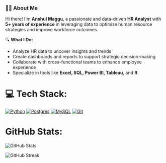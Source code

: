 ### 👩‍💼 About Me

Hi there! I'm **Anshul Maggu**, a passionate and data-driven **HR Analyst** with **5+ years of experience** in leveraging data to optimize human resource strategies and improve workforce outcomes.

🔍 **What I Do:**
- Analyze HR data to uncover insights and trends  
- Create dashboards and reports to support strategic decision-making  
- Collaborate with cross-functional teams to enhance employee experience  
- Specialize in tools like **Excel, SQL, Power BI, Tableau**, and **R**

# 💻 Tech Stack:
[![Python](https://img.shields.io/badge/Python-3776AB?style=for-the-badge&logo=python&logoColor=white)](https://www.python.org/)
[![Postgres](https://img.shields.io/badge/Postgres-4169E1?style=for-the-badge&logo=postgresql&logoColor=white)](https://www.postgresql.org/)
[![MySQL](https://img.shields.io/badge/MySQL-005C84?style=for-the-badge&logo=mysql&logoColor=white)](https://www.mysql.com/)
[![Git](https://img.shields.io/badge/Git-F05032?style=for-the-badge&logo=git&logoColor=white)](https://git-scm.com/)


# GitHub Stats:
![GitHub Stats](https://github-readme-stats.vercel.app/api?username=eranshulmaggu&show_icons=true&theme=tokyonight)


![GitHub Streak](https://streak-stats.demolab.com/?user=eranshulmaggu&theme=tokyonight)
